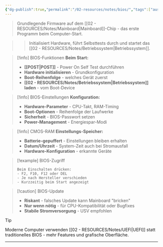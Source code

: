 ```yaml
---
{"dg-publish":true,"permalink":"/02-resources/notes/bios/","tags":["ausbildung/gfn/ap1/vorbereitung","hardware/firmware","software/system"],"noteIcon":"","updated":"2025-09-27T01:32:43.000+02:00"}
---
```



> Grundlegende Firmware auf dem [[02 - RESOURCES/Notes/Mainboard\|Mainboard]]-Chip - das erste Programm beim Computer-Start.

>> Initialisiert Hardware, führt Selbsttests durch und startet das [[02 - RESOURCES/Notes/Betriebssystem\|Betriebssystem]].

>[!info] BIOS-Funktionen
>**Beim Start:**
>- **[[POST\|POST]]** - Power On Self Test durchführen
>- **Hardware initialisieren** - Grundkonfiguration
>- **Boot-Reihenfolge** - welches Gerät zuerst
>- **[[02 - RESOURCES/Notes/Betriebssystem\|Betriebssystem]] laden** - vom Boot-Device

>[!info] BIOS-Einstellungen
>**Konfiguration:**
>- **Hardware-Parameter** - CPU-Takt, RAM-Timing
>- **Boot-Optionen** - Reihenfolge der Laufwerke
>- **Sicherheit** - BIOS-Passwort setzen
>- **Power-Management** - Energiespar-Modi

>[!info] CMOS-RAM
>**Einstellungs-Speicher:**
>- **Batterie-gepuffert** - Einstellungen bleiben erhalten
>- **Datum/Uhrzeit** - System-Zeit auch bei Stromausfall
>- **Hardware-Konfiguration** - erkannte Geräte

>[!example] BIOS-Zugriff
>```
>Beim Einschalten drücken:
>- F2, F10, F12 oder DEL
>- Je nach Hersteller verschieden
>- Kurzzeitig beim Start angezeigt
>```

>[!caution] BIOS-Update
>- **Riskant** - falsches Update kann Mainboard "bricken"
>- **Nur wenn nötig** - für CPU-Kompatibilität oder Bugfixes
>- **Stabile Stromversorgung** - USV empfohlen

>[!tip] 
>Moderne Computer verwenden [[02 - RESOURCES/Notes/UEFI\|UEFI]] statt traditionelles BIOS - mehr Features und grafische Oberfläche.

---